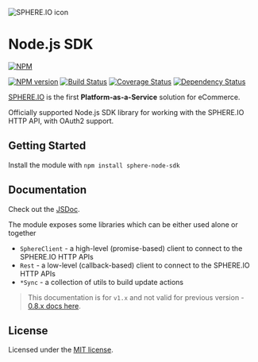![SPHERE.IO icon](https://admin.sphere.io/assets/images/sphere_logo_rgb_long.png)

# Node.js SDK

[![NPM](https://nodei.co/npm/sphere-node-sdk.png?downloads=true)](https://www.npmjs.org/package/sphere-node-sdk)

[![NPM version](https://img.shields.io/npm/v/sphere-node-sdk.svg?style=flat)](https://www.npmjs.com/package/sphere-node-sdk) [![Build Status](https://img.shields.io/travis/sphereio/sphere-node-sdk/master.svg?style=flat)](https://travis-ci.org/sphereio/sphere-node-sdk) [![Coverage Status](https://img.shields.io/coveralls/sphereio/sphere-node-sdk/master.svg?style=flat)](https://coveralls.io/r/sphereio/sphere-node-sdk?branch=master) [![Dependency Status](https://img.shields.io/david/sphereio/sphere-node-sdk.svg?style=flat)](https://david-dm.org/sphereio/sphere-node-sdk)

[SPHERE.IO](http://sphere.io/) is the first **Platform-as-a-Service** solution for eCommerce.

Officially supported Node.js SDK library for working with the SPHERE.IO HTTP API, with OAuth2 support.


## Getting Started
Install the module with `npm install sphere-node-sdk`

## Documentation
Check out the [JSDoc](http://sphereio.github.io/sphere-node-sdk/).

The module exposes some libraries which can be either used alone or together

- `SphereClient` - a high-level (promise-based) client to connect to the SPHERE.IO HTTP APIs
- `Rest` - a low-level (callback-based) client to connect to the SPHERE.IO HTTP APIs
- `*Sync` - a collection of utils to build update actions

> This documentation is for `v1.x` and not valid for previous version - [0.8.x docs here](https://github.com/sphereio/sphere-node-sdk/blob/v0.8.1/README.md#table-of-contents).

## License
Licensed under the [MIT license](LICENSE-MIT).
